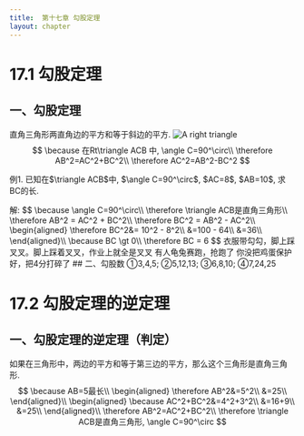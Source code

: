 ```yaml
---
title:  第十七章 勾股定理
layout: chapter
---
```


# 17.1 勾股定理
## 一、勾股定理
<ly-d>直角三角形两直角边的平方和等于斜边的平方.</ly-d>
<ly-b>
<img class="aside" src="{{ site.baseurl }}/assets/graph/17.1.1.svg" alt="A right triangle" />
$$
\because 在Rt\triangle ACB 中, \angle C=90^\circ\\
\therefore AB^2=AC^2+BC^2\\
\therefore AC^2=AB^2-BC^2
$$
</ly-b>
<ly-e>
<p>例1. 已知在$\triangle ACB$中, $\angle C=90^\circ$, $AC=8$, $AB=10$, 求BC的长.</p>
解: $$
\because \angle C=90^\circ\\
\therefore \triangle ACB是直角三角形\\
\therefore AB^2 = AC^2 + BC^2\\
\therefore BC^2 = AB^2 - AC^2\\
\begin{aligned}
\therefore BC^2&= 10^2 - 8^2\\
&=100 - 64\\
&=36\\
\end{aligned}\\
\because BC \gt 0\\
\therefore BC = 6
$$
</ly-e>
<ly-q date="20181129">衣服带勾勾，脚上踩叉叉。脚上踩着叉叉，作业上就全是叉叉</ly-q>
<ly-q date="20181130">有人龟兔赛跑，抢跑了</ly-q>
<ly-q date="20181130">你没把鸡蛋保护好，把4分打碎了</ly-q>
## 二、勾股数
&#9312;3,4,5;
&#9313;5,12,13;
&#9314;6,8,10;
&#9315;7,24,25

# 17.2 勾股定理的逆定理
## 一、勾股定理的逆定理（判定）
<ly-d>如果在三角形中，两边的平方和等于第三边的平方，那么这个三角形是直角三角形.</ly-d>
<ly-b>
$$
\because AB=5最长\\
\begin{aligned}
\therefore AB^2&=5^2\\
&=25\\
\end{aligned}\\
\begin{aligned}
\because AC^2+BC^2&=4^2+3^2\\
&=16+9\\
&=25\\
\end{aligned}\\
\therefore AB^2=AC^2+BC^2\\
\therefore \triangle ACB是直角三角形, \angle C=90^\circ
$$
</ly-b>
